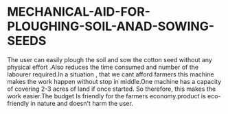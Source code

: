 # MECHANICAL-AID-FOR-PLOUGHING-SOIL-ANAD-SOWING-SEEDS
The user can easily plough the soil and sow the cotton seed without any physical effort .Also reduces the time consumed and number of the labourer  required.In a situation , that we cant afford farmers this machine makes the work happen without stop in middle.One machine has a capacity of covering 2-3 acres of land if once started. So therefore, this makes the work easier.The budget Is friendly for the farmers economy.product is eco-friendly in nature and  doesn't harm the user.
